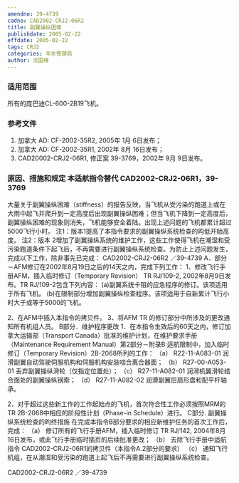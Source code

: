```yaml
---
amendno: 39-4739
cadno: CAD2002-CRJ2-06R2
title: 副翼操纵困难
publishdate: 2005-02-22
effdate: 2005-02-22
tags: CRJ2
categories: 华东管理局
author: 沈国峰
---
```


### 适用范围 
所有的庞巴迪CL-600-2B19飞机。

### 参考文件
1. 加拿大 AD: CF-2002-35R2, 2005年 1月 6日发布； 
2. 加拿大 AD: CF-2002-35R1, 2002年 8月 16日发布； 
3. CAD20002-CRJ2-06R1, 修正案 39-3769，2002年 9月 9日发布。


### 原因、措施和规定 本适航指令替代 CAD2002-CRJ2-06R1，39-3769 
大量关于副翼操纵困难（stiffness）的报告反映，当飞机从受污染的跑道上或在大雨中起飞并爬升到一定高度后出现副翼操纵困难；但当飞机下降到一定高度后，副翼操纵困难的现象则消失，飞机能够安全着陆。出现上述问题的飞机都累计超过5000飞行小时。 
注1：版本1提高了本指令要求的副翼操纵系统检查的昀低开始高度。 
注2：版本 2增加了副翼操纵系统的维护工作，这些工作使得飞机在潮湿和受污染跑道条件下起飞后，不再需要进行副翼操纵系统检查。为防止上述问题发生，完成以下工作，除非事先已完成： 
 CAD2002-CRJ2-06R2 ／39-4739 
A．部分－AFM修订在2002年8月19日之后的14天之内，完成下列工作： 1、修改飞行手册AFM，插入临时修订（Temporary Revision） TR RJ/109-2, 2002年8月9日发布。TR RJ/109-2包含下列内容： 
  (a)副翼系统卡阻的应急程序的修订。该项适用于所有飞机。 
  (b)在限制部分增加副翼操纵检查程序。该项适用于自新累计飞行小时大于或等于5000的飞机。 

2、在AFM中插入本指令的拷贝件。 
3、将AFM TR 的修订部分中所涉及的更改通知所有机组人员。 
B部分．维护程序更改
1．在本指令生效后的60天之内，修订加拿大运输部（Transport Canada）批准的维护计划，在维护要求手册（Maintenance Requirement Manual）第2部分－附录B:适航限制中，加入临时修订（Temporary Revision）2B-2068所列的工作： 
（a） R22-11-A083-01 润滑副翼自动驾驶伺服机构和伺服机构安装啮合离合器面； 
（b） R27-00-A053-01 丢弃副翼操纵滑轮（仅指定位置处）； 
（c） R27-11-A082-01 润滑机翼滑轮结合面处的副翼操纵钢索； 
（d） R27-11-A082-02 润滑副翼后扇形盘和配平杆轴承。 

2．对于超过这些新工作的工作起始点的飞机，首次符合性工作必须按照MRM的TR 2B-2068中相应的阶段性计划（Phase-in Schedule）进行。
C部分. 副翼操纵系统检查的昀终措施 在完成本指令B部分要求的相应新维护任务的首次工作后，完成： 
（a） 修订所有的飞行手册AFM，插入临时修订 TR RJ/142, 2004年8月16日发布，或此飞行手册临时插页的后续批准更改； 
（b） 去除飞行手册中适航指令 CAD2002-CRJ2-06R1的拷贝件（本指令A.2部分的要求） 
（c） 通知飞行机组，在从潮湿和受污染的跑道上起飞后不再需要进行副翼操纵系统检查。 

 
 CAD2002-CRJ2-06R2 ／39-4739 
